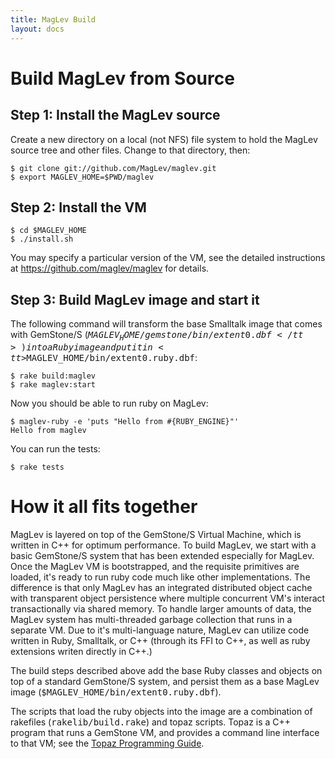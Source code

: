 ```yaml
---
title: MagLev Build
layout: docs
---
```

# Build MagLev from Source

## Step 1: Install the MagLev source
Create a new directory on a local (not NFS) file system to hold the
MagLev source tree and other files. Change to that directory, then:

    $ git clone git://github.com/MagLev/maglev.git
    $ export MAGLEV_HOME=$PWD/maglev

## Step 2: Install the VM

    $ cd $MAGLEV_HOME
    $ ./install.sh

You may specify a particular version of the VM, see the detailed
instructions at <https://github.com/maglev/maglev> for details.

## Step 3: Build MagLev image and start it

The following command will transform the base Smalltalk image that
comes with GemStone/S
(<tt>$MAGLEV_HOME/gemstone/bin/extent0.dbf</tt>) into a Ruby image and put
it in <tt>$MAGLEV_HOME/bin/extent0.ruby.dbf</tt>:

    $ rake build:maglev
    $ rake maglev:start

Now you should be able to run ruby on MagLev:

    $ maglev-ruby -e 'puts "Hello from #{RUBY_ENGINE}"'
    Hello from maglev

You can run the tests:

    $ rake tests

# How it all fits together

MagLev is layered on top of the GemStone/S Virtual Machine, which
is written in C++ for optimum performance.  To build MagLev, we
start with a basic GemStone/S system that has been extended especially
for MagLev. Once the MagLev VM is bootstrapped, and the requisite
primitives are loaded, it's ready to run ruby code much like other
implementations.  The difference is that only MagLev has an integrated
distributed object cache with transparent object persistence where
multiple concurrent VM's interact transactionally via shared memory.
To handle larger amounts of data, the MagLev system has multi-threaded
garbage collection that runs in a separate VM. Due to it's multi-language
nature, MagLev can utilize code written in Ruby, Smalltalk, or C++ (through
its FFI to C++, as well as ruby extensions writen directly in C++.)

The build steps described above add the base Ruby classes and objects
on top of a standard GemStone/S system, and persist them as a base
MagLev image (<tt>$MAGLEV_HOME/bin/extent0.ruby.dbf</tt>).

The scripts that load the ruby objects into the image are a combination of
rakefiles (<tt>rakelib/build.rake</tt>) and topaz scripts.  Topaz is a C++
program that runs a GemStone VM, and provides a command line interface to
that VM; see the
[Topaz Programming Guide](http://community.gemstone.com/download/attachments/6816350/GS64-Topaz-3.0.pdf?version=1).

